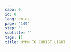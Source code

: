 ```yaml
---
capo: 0
id: 0
lang: en-us
page: '149'
step: ''
subtitle: ''
tags: []
title: HYMN TO CHRIST LIGHT
---
```

